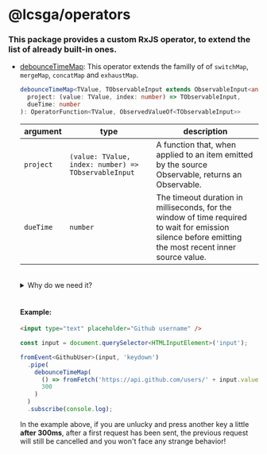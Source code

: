 # @lcsga/operators

### This package provides a custom RxJS operator, to extend the list of already built-in ones.

- [debounceTimeMap](./src/lib/debounce-time-map.ts): This operator extends the familly of of `switchMap`, `mergeMap`, `concatMap` and `exhaustMap`.

  ```ts
  debounceTimeMap<TValue, TObservableInput extends ObservableInput<any>>(
    project: (value: TValue, index: number) => TObservableInput,
    dueTime: number
  ): OperatorFunction<TValue, ObservedValueOf<TObservableInput>>
  ```

  | argument  | type                                                 | description                                                                                                                                            |
  | --------- | ---------------------------------------------------- | ------------------------------------------------------------------------------------------------------------------------------------------------------ |
  | `project` | `(value: TValue, index: number) => TObservableInput` | A function that, when applied to an item emitted by the source Observable, returns an Observable.                                                      |
  | `dueTime` | `number`                                             | The timeout duration in milliseconds, for the window of time required to wait for emission silence before emitting the most recent inner source value. |

  <br/>

  <details>
  <summary>Why do we need it?</summary>

  Here is a use case you could easily encounter yourself:

  You made a searchbar and you'd like to send a fetch request, while typing within it.

  To avoid sending many request at the same time (possibly causing an issue, receiving the first response after the second one for example) you would need to cancel the previous one by using a [switchMap](https://rxjs.dev/api/index/function/switchMap).

  Another great thing you could and should do is, before sending any request, wait for a certain amount of time. To do so, you could use a [debounceTime](https://rxjs.dev/api/index/function/debounceTime).

  <br/>

  #### Example:

  ```html
  <input type="text" placeholder="Github username" />
  ```

  ```ts
  const input = document.querySelector<HTMLInputElement>('input');

  fromEvent<GithubUser>(input, 'keydown')
    .pipe(
      debounceTime(300),
      switchMap(() => fromFetch('https://api.github.com/users/' + input.value, { selector: (res) => res.json() }))
    )
    .subscribe(console.log);
  ```

  With those two operators, everything works as expected... or not!

  What happens if your timing is bad and you press another set of key, with the first one pressed after **301ms**, then the others **under 300ms each**?

  **=> You will never go through the `switchMap`, which means that the previous request won't be cancelled!**

  <br />

  **Here comes the `debounceTimeMap` custom operator to the rescue!**

  As you could probably guess, it simply is a combination of a `debounceTime` **and** a `switchMap`.
  </details>

  <br/>

  #### Example:

  ```html
  <input type="text" placeholder="Github username" />
  ```

  ```ts
  const input = document.querySelector<HTMLInputElement>('input');

  fromEvent<GithubUser>(input, 'keydown')
    .pipe(
      debounceTimeMap(
        () => fromFetch('https://api.github.com/users/' + input.value, { selector: (res) => res.json() }),
        300
      )
    )
    .subscribe(console.log);
  ```

  In the example above, if you are unlucky and press another key a little **after 300ms**, after a first request has been sent, the previous request will still be cancelled and you won't face any strange behavior!
